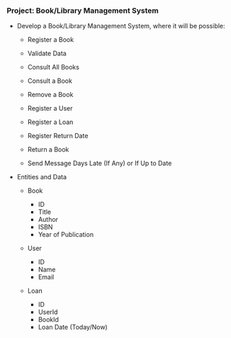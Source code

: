 ### Project: Book/Library Management System
- Develop a Book/Library Management System, where it will be possible:
   - Register a Book

   - Validate Data 

   - Consult All Books

   - Consult a Book

   - Remove a Book

   - Register a User

   - Register a Loan

   - Register Return Date

   - Return a Book

   - Send Message Days Late (If Any) or If Up to Date
 
- Entities and Data
  - Book
    - ID
    - Title
    - Author
    - ISBN
    - Year of Publication

  - User
    - ID
    - Name
    - Email

  - Loan
    - ID
    - UserId
    - BookId
    - Loan Date (Today/Now)
